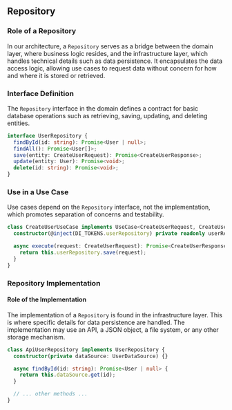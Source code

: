 
## Repository

### Role of a Repository

In our architecture, a `Repository` serves as a bridge between the domain layer, where business logic resides, and the infrastructure layer, which handles technical details such as data persistence. It encapsulates the data access logic, allowing use cases to request data without concern for how and where it is stored or retrieved.

### Interface Definition

The `Repository` interface in the domain defines a contract for basic database operations such as retrieving, saving, updating, and deleting entities.

```typescript
interface UserRepository {
  findById(id: string): Promise<User | null>;
  findAll(): Promise<User[]>;
  save(entity: CreateUserRequest): Promise<CreateUserResponse>;
  update(entity: User): Promise<void>;
  delete(id: string): Promise<void>;
}
```

### Use in a Use Case

Use cases depend on the `Repository` interface, not the implementation, which promotes separation of concerns and testability.

```typescript
class CreateUserUseCase implements UseCase<CreateUserRequest, CreateUserResponse> {
  constructor(@inject(DI_TOKENS.userRepository) private readonly userRepository: UserRepository) {}

  async execute(request: CreateUserRequest): Promise<CreateUserResponse> {
    return this.userRepository.save(request);
  }
}
```

### Repository Implementation

#### Role of the Implementation

The implementation of a `Repository` is found in the infrastructure layer. This is where specific details for data persistence are handled. The implementation may use an API, a JSON object, a file system, or any other storage mechanism.

```typescript
class ApiUserRepository implements UserRepository {
  constructor(private dataSource: UserDataSource) {}

  async findById(id: string): Promise<User | null> {
    return this.dataSource.get(id);
  }

  // ... other methods ...
}
```
